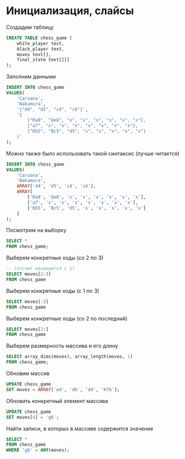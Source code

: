 # Инициализация, слайсы

Создадим таблицу
```sql
CREATE TABLE chess_game (
	white_player text,
	black_player text,
	moves text[],
	final_state text[][]
);
```

Заполним данными
```sql
INSERT INTO chess_game
VALUES(
    'Caruana',
    'Nakamura',
    '{"d4", "d5", "c4", "c6"}',
    '{
        {"Ra8", "Qe8", "x", "x", "x", "x", "x", "x"},
        {"a7", "x", "x", "x", "x", "x", "x", "x"},
        {"Kb5", "Bc5", "d5", "x", "x", "x", "x", "x"}
    }'
);
```

Можно также было использовать такой синтаксис (лучше читается)
```sql
INSERT INTO chess_game
VALUES(
    'Caruana',
    'Nakamura',
    ARRAY['d4', 'd5', 'c4', 'c6'],
    ARRAY[
        ['Ra8', 'Qe8', 'x', 'x', 'x', 'x', 'x', 'x'],
        ['a7', 'x', 'x', 'x', 'x', 'x', 'x', 'x'],
        ['Kb5', 'Bc5', 'd5', 'x', 'x', 'x', 'x', 'x']
    ]
);
```

Посмотрим на выборку
```sql
SELECT *
FROM chess_game;
```

Выберем конкретные ходы (со 2 по 3)
```sql
-- (отсчет начинается с 1)
SELECT moves[2:3]
FROM chess_game
```

Выберем конкретные ходы (с 1 по 3)
```sql
SELECT moves[:3]
FROM chess_game
```

Выберем конкретные ходы (со 2 по последний)
```sql
SELECT moves[2:]
FROM chess_game
```

Выберем размерность массива и его длину
```sql
SELECT array_dims(moves), array_length(moves, 1)
FROM chess_game;
```

Обновим массив
```sql
UPDATE chess_game
SET moves = ARRAY['e4', 'd6', 'd4', 'Kf6'];
```

Обновить конкретный элемент массива
```sql
UPDATE chess_game
SET moves[4] = 'g6';
```

Найти записи, в которых в массиве содержится значение
```sql
SELECT *
FROM chess_game
WHERE 'g6' = ANY(moves);
```

